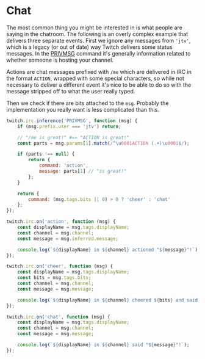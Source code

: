 # Chat

The most common thing you might be interested in is what people are saying in the chatroom. The following is an overly complex example that delivers three separate events. First we ignore any messages from `'jtv'`, which is a legacy (or out of date) way Twitch delivers some status messages. In the [PRIVMSG](https://dev.twitch.tv/docs/irc/chat-rooms/#privmsg-twitch-chat-rooms) command it's generally information related to whether someone is hosting your channel.

Actions are chat messages prefixed with `/me` which are delivered in IRC in the format `ACTION`, wrapped with some special characters, so while not necessary to deliver a different event it's nice to be able to do so with the message stripped off to what the user really typed.

Then we check if there are bits attached to the `msg`. Probably the implementation you really want is less complicated than this.

```javascript
twitch.irc.inference('PRIVMSG', function (msg) {
    if (msg.prefix.user === 'jtv') return;

    // "/me is great!" #=> "ACTION is great!"
    const parts = msg.params[1].match(/^\u0001ACTION (.+)\u0001$/);

    if (parts !== null) {
        return {
            command: 'action',
            message: parts[1] // "is great!"
        };
    }

    return {
        command: (msg.tags.bits || 0) > 0 ? 'cheer' : 'chat'
    };
});

twitch.irc.on('action', function (msg) {
    const displayName = msg.tags.displayName;
    const channel = msg.channel;
    const message = msg.inferred.message;

    console.log(`${displayName} in ${channel} actioned "${message}"!`);
});

twitch.irc.on('cheer', function (msg) {
    const displayName = msg.tags.displayName;
    const bits = msg.tags.bits;
    const channel = msg.channel;
    const message = msg.message;

    console.log(`${displayName} in ${channel} cheered ${bits} and said "${message}"!`);
});

twitch.irc.on('chat', function (msg) {
    const displayName = msg.tags.displayName;
    const channel = msg.channel;
    const message = msg.message;

    console.log(`${displayName} in ${channel} said "${message}"!`);
});
```
